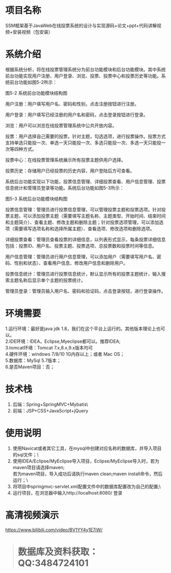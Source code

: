 # 项目名称

SSM框架基于JavaWeb在线投票系统的设计与实现源码+论文+ppt+代码讲解视频+安装视频（包安装）

# 系统介绍
根据系统分析，将在线投票管理系统分为前台功能模块和后台功能模块。其中系统前台功能实现用户注册、用户登录、浏览、投票、投票中心和投票历史等功能。系统前台功能如图5-2所示：

图5-2 系统前台功能模块结构图

用户注册：用户填写用户名、密码和性别，点击注册按钮进行注册。

用户登录：用户填写已经注册的用户名和密码，点击登录按钮进行登录。

浏览：用户可以浏览在线投票管理系统中公共开放内容。

投票：用户选择自己需要的投票，针对主题，勾选选项，进行投票操作。投票方式支持单选只能投一次、单选一天只能投一次、多选只能投一次、多选一天只能投一次等四种方式。

投票中心：在线投票管理系统展示所有投票主题供用户选择。

投票历史：存储用户已经投票的历史内容，用户登陆后方可查看。

系统后台功能实现以下功能，投票信息管理、详细投票查看、用户信息管理、投票信息统计和管理员登录等功能。系统后台功能如图5-3所示：

图5-3 系统后台功能模块结构图

投票信息管理：管理员进行投票信息管理，可以管理投票主题和投票选项。针对投票主题，可以添加投票主题（需要填写主题名称、主题类型、开始时间、结束时间和主题简介）、查看主题、修改主题和删除主题；针对投票选项管理，可以添加选项（需要填写选项名称和选择所属主题）、查看选项、修改选项和删除选项。

详细投票查看：管理员查看投票的详细信息，以列表形式显示，每条投票详细信息包括：投票ID、用户名、投票主题、投票选项、总投票数和投票时间等信息。

用户信息管理：管理员进行用户信息管理，可以添加用户（需要填写用户名、密码、性别和状态）、查看用户信息、修改用户信息和删除用户。

投票信息统计：管理员进行投票信息统计，默认显示所有的投票主题统计，输入搜索主题名称后显示单个主题的投票统计。

管理员登录：管理员输入用户名、密码和验证码，点击登录按钮，进行登录操作。

# 环境需要

1.运行环境：最好是java jdk 1.8，我们在这个平台上运行的。其他版本理论上也可以。\
2.IDE环境：IDEA，Eclipse,Myeclipse都可以。推荐IDEA;\
3.tomcat环境：Tomcat 7.x,8.x,9.x版本均可\
4.硬件环境：windows 7/8/10 1G内存以上；或者 Mac OS； \
5.数据库：MySql 5.7版本；\
6.是否Maven项目：否；

# 技术栈

1. 后端：Spring+SpringMVC+Mybatis\
2. 前端：JSP+CSS+JavaScript+jQuery

# 使用说明

1. 使用Navicat或者其它工具，在mysql中创建对应名称的数据库，并导入项目的sql文件；\
2. 使用IDEA/Eclipse/MyEclipse导入项目，Eclipse/MyEclipse导入时，若为maven项目请选择maven;\
若为maven项目，导入成功后请执行maven clean;maven install命令，然后运行；\
3. 将项目中springmvc-servlet.xml配置文件中的数据库配置改为自己的配置;\
4. 运行项目，在浏览器中输入http://localhost:8080/ 登录

# 高清视频演示

https://www.bilibili.com/video/BV1YY4y1E7iW/


> # **数据库及资料获取：QQ:3484724101**
​